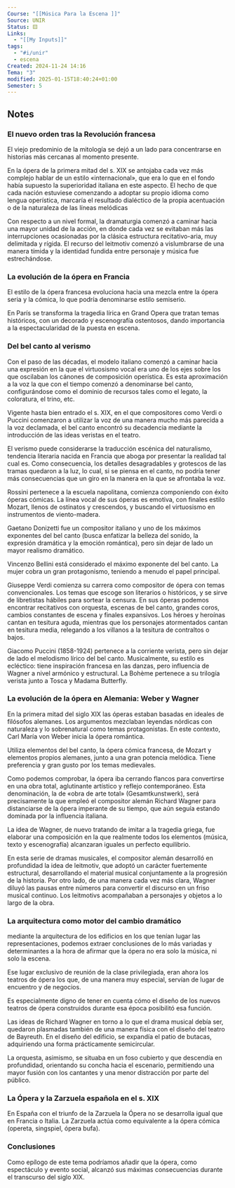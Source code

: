 ```yaml
---
Course: "[[Música Para la Escena ]]"
Source: UNIR
Status: 🟨
Links:
  - "[[My Inputs]]"
tags:
  - "#i/unir"
  - escena
Created: 2024-11-24 14:16
Tema: "3"
modified: 2025-01-15T18:40:24+01:00
Semester: 5
---
```

## Notes

### El nuevo orden tras la Revolución francesa

El viejo predominio de la mitología se dejó a un lado para concentrarse en historias más cercanas al momento presente.

En la ópera de la primera mitad del s. XIX se antojaba cada vez más complejo hablar de un estilo «internacional», que era lo que en el fondo había supuesto la superioridad italiana en este aspecto. El hecho de que cada nación estuviese comenzando a adoptar su propio idioma como lengua operística, marcaría el resultado dialéctico de la propia acentuación o de la naturaleza de las líneas melódicas

Con respecto a un nivel formal, la dramaturgia comenzó a caminar hacia una mayor unidad de la acción, en donde cada vez se evitaban más las interrupciones ocasionadas por la clásica estructura recitativo-aria, muy delimitada y rígida. El recurso del leitmotiv comenzó a vislumbrarse de una manera tímida y la identidad fundida entre personaje y música fue estrechándose.

### La evolución de la ópera en Francia

El estilo de la ópera francesa evoluciona hacia una mezcla entre la ópera seria y la cómica, lo que podría denominarse estilo semiserio.

En París se transforma la tragedia lírica en Grand Opera que tratan temas históricos, con un decorado y escenografía ostentosos, dando importancia a la espectacularidad de la puesta en escena.

### Del bel canto al verismo

Con el paso de las décadas, el modelo italiano comenzó a caminar hacia una expresión en la que el virtuosismo vocal era uno de los ejes sobre los que oscilaban los cánones de composición operística. Es esta aproximación a la voz la que con el tiempo comenzó a denominarse bel canto, configurándose como el dominio de recursos tales como el legato, la coloratura, el trino, etc.

Vigente hasta bien entrado el s. XIX, en el que compositores como Verdi o Puccini comenzaron a utilizar la voz de una manera mucho más parecida a la voz declamada, el bel canto encontró su decadencia mediante la introducción de las ideas veristas en el teatro.

El verismo puede considerarse la traducción escénica del naturalismo, tendencia literaria nacida en Francia que aboga por presentar la realidad tal cual es. Como consecuencia, los detalles desagradables y grotescos de las tramas quedaron a la luz, lo cual, si se piensa en el canto, no podría tener más consecuencias que un giro en la manera en la que se afrontaba la voz.

Rossini pertenece a la escuela napolitana, comienza componiendo con éxito óperas cómicas. La línea vocal de sus óperas es emotiva, con finales estilo Mozart, llenos de ostinatos y crescendos, y buscando el virtuosismo en instrumentos de viento-madera.

Gaetano Donizetti fue un compositor italiano y uno de los máximos exponentes del bel canto (busca enfatizar la belleza del sonido, la expresión dramática y la emoción romántica), pero sin dejar de lado un mayor realismo dramático.

Vincenzo Bellini está considerado el máximo exponente del bel canto. La mujer cobra un gran protagonismo, teniendo a menudo el papel principal.

Giuseppe Verdi comienza su carrera como compositor de ópera con temas convencionales. Los temas que escoge son literarios o históricos, y se sirve de libretistas hábiles para sortear la censura. En sus óperas podemos encontrar recitativos con orquesta, escenas de bel canto, grandes coros, cambios constantes de escena y finales expansivos. Los héroes y heroínas cantan en tesitura aguda, mientras que los personajes atormentados cantan en tesitura media, relegando a los villanos a la tesitura de contraltos o bajos.

Giacomo Puccini (1858-1924) pertenece a la corriente verista, pero sin dejar de lado el melodismo lírico del bel canto. Musicalmente, su estilo es ecléctico: tiene inspiración francesa en las danzas, pero influencia de Wagner a nivel armónico y estructural. La Bohème pertenece a su trilogía verista junto a Tosca y Madama Butterfly.


### La evolución de la ópera en Alemania: Weber y Wagner

En la primera mitad del siglo XIX las óperas estaban basadas en ideales de filósofos alemanes. Los argumentos mezclaban leyendas nórdicas con naturaleza y lo sobrenatural como temas protagonistas. En este contexto, Carl María von Weber inicia la ópera romántica.

Utiliza elementos del bel canto, la ópera cómica francesa, de Mozart y elementos propios alemanes, junto a una gran potencia melódica. Tiene preferencia y gran gusto por los temas medievales.

Como podemos comprobar, la ópera iba cerrando flancos para convertirse en una obra total, aglutinante artístico y reflejo contemporáneo. Esta denominación, la de «obra de arte total» (Gesamtkunstwerk), será precisamente la que empleó el compositor alemán Richard Wagner para distanciarse de la ópera imperante de su tiempo, que aún seguía estando dominada por la influencia italiana.

La idea de Wagner, de nuevo tratando de imitar a la tragedia griega, fue elaborar una composición en la que realmente todos los elementos (música, texto y escenografía) alcanzaran iguales un perfecto equilibrio.

En esta serie de dramas musicales, el compositor alemán desarrolló en profundidad la idea de leitmotiv, que adoptó un carácter fuertemente estructural, desarrollando el material musical conjuntamente a la progresión de la historia. Por otro lado, de una manera cada vez más clara, Wagner diluyó las pausas entre números para convertir el discurso en un friso musical continuo. Los leitmotivs acompañaban a personajes y objetos a lo largo de la obra.

### La arquitectura como motor del cambio dramático

mediante la arquitectura de los edificios en los que tenían lugar las representaciones, podemos extraer conclusiones de lo más variadas y determinantes a la hora de afirmar que la ópera no era solo la música, ni solo la escena.

Ese lugar exclusivo de reunión de la clase privilegiada, eran ahora los teatros de ópera los que, de una manera muy especial, servían de lugar de encuentro y de negocios.

Es especialmente digno de tener en cuenta cómo el diseño de los nuevos teatros de ópera construidos durante esa época posibilitó esa función.

Las ideas de Richard Wagner en torno a lo que el drama musical debía ser, quedaron plasmadas también de una manera física con el diseño del teatro de Bayreuth. En el diseño del edificio, se expandía el patio de butacas, adquiriendo una forma prácticamente semicircular.

La orquesta, asimismo, se situaba en un foso cubierto y que descendía en profundidad, orientando su concha hacia el escenario, permitiendo una mayor fusión con los cantantes y una menor distracción por parte del público.

### La Ópera y la Zarzuela española en el s. XIX

En España con el triunfo de la Zarzuela la Ópera no se desarrolla igual que en Francia o Italia. La Zarzuela actúa como equivalente a la ópera cómica (opereta, singspiel, ópera bufa).

### Conclusiones

Como epílogo de este tema podríamos añadir que la ópera, como espectáculo y evento social, alcanzó sus máximas consecuencias durante el transcurso del siglo XIX.















